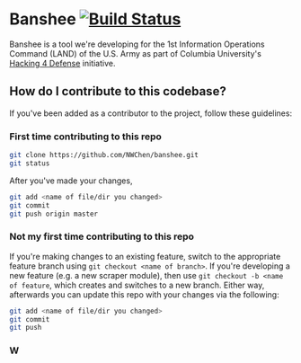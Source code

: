 # Banshee [![Build Status](https://travis-ci.org/NWChen/banshee.svg?branch=master)](https://travis-ci.org/NWChen/banshee)

Banshee is a tool we're developing for the 1st Information Operations Command (LAND) of the U.S. Army as part of Columbia University's [Hacking 4 Defense](http://www.h4d.cs.columbia.edu) initiative.

## How do I contribute to this codebase?
If you've been added as a contributor to the project, follow these guidelines:

### First time contributing to this repo
```bash
git clone https://github.com/NWChen/banshee.git
git status
```
After you've made your changes,
```bash
git add <name of file/dir you changed>
git commit
git push origin master
```

### Not my first time contributing to this repo
If you're making changes to an existing feature, switch to the appropriate feature branch using `git checkout <name of branch>`. If you're developing a new feature (e.g. a new scraper module), then use `git checkout -b <name of feature`, which creates and switches to a new branch. Either way, afterwards you can update this repo with your changes via the following:
```bash
git add <name of file/dir you changed>
git commit
git push
```

### W
